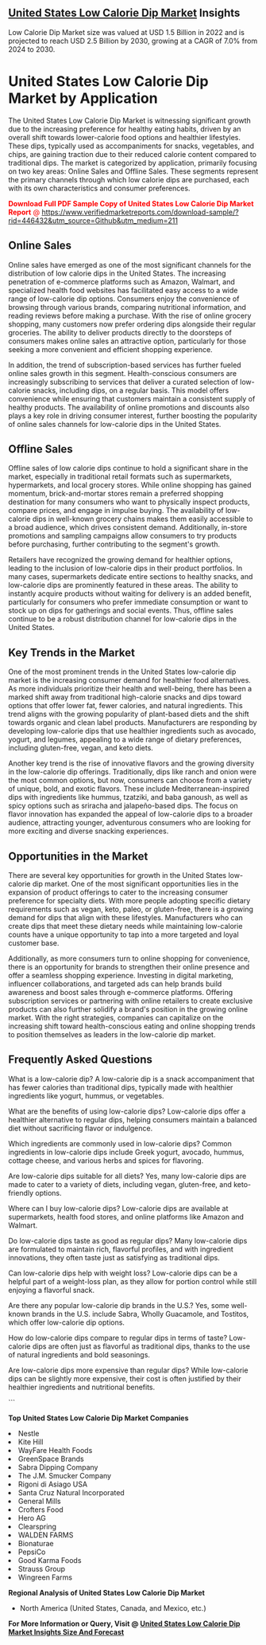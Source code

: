 <h2><a href="https://www.verifiedmarketreports.com/download-sample/?rid=446432&amp;utm_source=Github&amp;utm_medium=211" target="_blank">United States Low Calorie Dip Market</a> Insights</h2><p>Low Calorie Dip Market size was valued at USD 1.5 Billion in 2022 and is projected to reach USD 2.5 Billion by 2030, growing at a CAGR of 7.0% from 2024 to 2030.</p><p><h1>United States Low Calorie Dip Market by Application</h1><p>The United States Low Calorie Dip Market is witnessing significant growth due to the increasing preference for healthy eating habits, driven by an overall shift towards lower-calorie food options and healthier lifestyles. These dips, typically used as accompaniments for snacks, vegetables, and chips, are gaining traction due to their reduced calorie content compared to traditional dips. The market is categorized by application, primarily focusing on two key areas: Online Sales and Offline Sales. These segments represent the primary channels through which low calorie dips are purchased, each with its own characteristics and consumer preferences. <p><span class=""><span style="color: #ff0000;"><strong>Download Full PDF Sample Copy of United States Low Calorie Dip Market Report</strong> @ </span><a href="https://www.verifiedmarketreports.com/download-sample/?rid=446432&amp;utm_source=Github&amp;utm_medium=211" target="_blank">https://www.verifiedmarketreports.com/download-sample/?rid=446432&amp;utm_source=Github&amp;utm_medium=211</a></span></p></p><h2>Online Sales</h2><p>Online sales have emerged as one of the most significant channels for the distribution of low calorie dips in the United States. The increasing penetration of e-commerce platforms such as Amazon, Walmart, and specialized health food websites has facilitated easy access to a wide range of low-calorie dip options. Consumers enjoy the convenience of browsing through various brands, comparing nutritional information, and reading reviews before making a purchase. With the rise of online grocery shopping, many customers now prefer ordering dips alongside their regular groceries. The ability to deliver products directly to the doorsteps of consumers makes online sales an attractive option, particularly for those seeking a more convenient and efficient shopping experience.</p><p>In addition, the trend of subscription-based services has further fueled online sales growth in this segment. Health-conscious consumers are increasingly subscribing to services that deliver a curated selection of low-calorie snacks, including dips, on a regular basis. This model offers convenience while ensuring that customers maintain a consistent supply of healthy products. The availability of online promotions and discounts also plays a key role in driving consumer interest, further boosting the popularity of online sales channels for low-calorie dips in the United States.</p><h2>Offline Sales</h2><p>Offline sales of low calorie dips continue to hold a significant share in the market, especially in traditional retail formats such as supermarkets, hypermarkets, and local grocery stores. While online shopping has gained momentum, brick-and-mortar stores remain a preferred shopping destination for many consumers who want to physically inspect products, compare prices, and engage in impulse buying. The availability of low-calorie dips in well-known grocery chains makes them easily accessible to a broad audience, which drives consistent demand. Additionally, in-store promotions and sampling campaigns allow consumers to try products before purchasing, further contributing to the segment's growth.</p><p>Retailers have recognized the growing demand for healthier options, leading to the inclusion of low-calorie dips in their product portfolios. In many cases, supermarkets dedicate entire sections to healthy snacks, and low-calorie dips are prominently featured in these areas. The ability to instantly acquire products without waiting for delivery is an added benefit, particularly for consumers who prefer immediate consumption or want to stock up on dips for gatherings and social events. Thus, offline sales continue to be a robust distribution channel for low-calorie dips in the United States.</p><h2>Key Trends in the Market</h2><p>One of the most prominent trends in the United States low-calorie dip market is the increasing consumer demand for healthier food alternatives. As more individuals prioritize their health and well-being, there has been a marked shift away from traditional high-calorie snacks and dips toward options that offer lower fat, fewer calories, and natural ingredients. This trend aligns with the growing popularity of plant-based diets and the shift towards organic and clean label products. Manufacturers are responding by developing low-calorie dips that use healthier ingredients such as avocado, yogurt, and legumes, appealing to a wide range of dietary preferences, including gluten-free, vegan, and keto diets.</p><p>Another key trend is the rise of innovative flavors and the growing diversity in the low-calorie dip offerings. Traditionally, dips like ranch and onion were the most common options, but now, consumers can choose from a variety of unique, bold, and exotic flavors. These include Mediterranean-inspired dips with ingredients like hummus, tzatziki, and baba ganoush, as well as spicy options such as sriracha and jalapeño-based dips. The focus on flavor innovation has expanded the appeal of low-calorie dips to a broader audience, attracting younger, adventurous consumers who are looking for more exciting and diverse snacking experiences.</p><h2>Opportunities in the Market</h2><p>There are several key opportunities for growth in the United States low-calorie dip market. One of the most significant opportunities lies in the expansion of product offerings to cater to the increasing consumer preference for specialty diets. With more people adopting specific dietary requirements such as vegan, keto, paleo, or gluten-free, there is a growing demand for dips that align with these lifestyles. Manufacturers who can create dips that meet these dietary needs while maintaining low-calorie counts have a unique opportunity to tap into a more targeted and loyal customer base.</p><p>Additionally, as more consumers turn to online shopping for convenience, there is an opportunity for brands to strengthen their online presence and offer a seamless shopping experience. Investing in digital marketing, influencer collaborations, and targeted ads can help brands build awareness and boost sales through e-commerce platforms. Offering subscription services or partnering with online retailers to create exclusive products can also further solidify a brand's position in the growing online market. With the right strategies, companies can capitalize on the increasing shift toward health-conscious eating and online shopping trends to position themselves as leaders in the low-calorie dip market.</p><h2>Frequently Asked Questions</h2><p>What is a low-calorie dip? A low-calorie dip is a snack accompaniment that has fewer calories than traditional dips, typically made with healthier ingredients like yogurt, hummus, or vegetables.</p><p>What are the benefits of using low-calorie dips? Low-calorie dips offer a healthier alternative to regular dips, helping consumers maintain a balanced diet without sacrificing flavor or indulgence.</p><p>Which ingredients are commonly used in low-calorie dips? Common ingredients in low-calorie dips include Greek yogurt, avocado, hummus, cottage cheese, and various herbs and spices for flavoring.</p><p>Are low-calorie dips suitable for all diets? Yes, many low-calorie dips are made to cater to a variety of diets, including vegan, gluten-free, and keto-friendly options.</p><p>Where can I buy low-calorie dips? Low-calorie dips are available at supermarkets, health food stores, and online platforms like Amazon and Walmart.</p><p>Do low-calorie dips taste as good as regular dips? Many low-calorie dips are formulated to maintain rich, flavorful profiles, and with ingredient innovations, they often taste just as satisfying as traditional dips.</p><p>Can low-calorie dips help with weight loss? Low-calorie dips can be a helpful part of a weight-loss plan, as they allow for portion control while still enjoying a flavorful snack.</p><p>Are there any popular low-calorie dip brands in the U.S.? Yes, some well-known brands in the U.S. include Sabra, Wholly Guacamole, and Tostitos, which offer low-calorie dip options.</p><p>How do low-calorie dips compare to regular dips in terms of taste? Low-calorie dips are often just as flavorful as traditional dips, thanks to the use of natural ingredients and bold seasonings.</p><p>Are low-calorie dips more expensive than regular dips? While low-calorie dips can be slightly more expensive, their cost is often justified by their healthier ingredients and nutritional benefits.</p>```</p><p><strong>Top United States Low Calorie Dip Market Companies</strong></p><div data-test-id=""><p><li>Nestle</li><li> Kite Hill</li><li> WayFare Health Foods</li><li> GreenSpace Brands</li><li> Sabra Dipping Company</li><li> The J.M. Smucker Company</li><li> Rigoni di Asiago USA</li><li> Santa Cruz Natural Incorporated</li><li> General Mills</li><li> Crofters Food</li><li> Hero AG</li><li> Clearspring</li><li> WALDEN FARMS</li><li> Bionaturae</li><li> PepsiCo</li><li> Good Karma Foods</li><li> Strauss Group</li><li> Wingreen Farms</li></p><div><strong>Regional Analysis of&nbsp;United States Low Calorie Dip Market</strong></div><ul><li dir="ltr"><p dir="ltr">North America&nbsp;(United States, Canada, and Mexico, etc.)</p></li></ul><p><strong>For More Information or Query, Visit @&nbsp;</strong><strong><a href="https://www.verifiedmarketreports.com/product/low-calorie-dip-market/?utm_source=Github&amp;utm_medium=211" target="_blank">United States Low Calorie Dip Market Insights Size And Forecast</a></strong></p></div>

